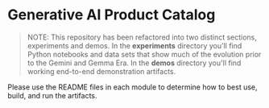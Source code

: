 <!--
 Copyright 2024 Google, LLC
 
 Licensed under the Apache License, Version 2.0 (the "License");
 you may not use this file except in compliance with the License.
 You may obtain a copy of the License at
 
     https://www.apache.org/licenses/LICENSE-2.0
 
 Unless required by applicable law or agreed to in writing, software
 distributed under the License is distributed on an "AS IS" BASIS,
 WITHOUT WARRANTIES OR CONDITIONS OF ANY KIND, either express or implied.
 See the License for the specific language governing permissions and
 limitations under the License.
-->
# Generative AI Product Catalog

> NOTE: This repository has been refactored into two distinct
> sections, experiments and demos. In the **experiments** directory
> you'll find Python notebooks and data sets that show
> much of the evolution prior to the Gemini and Gemma Era.
> In the **demos** directory you'll find working end-to-end
> demonstration artifacts.

Please use the README files in each module to determine how to best
use, build, and run the artifacts.
